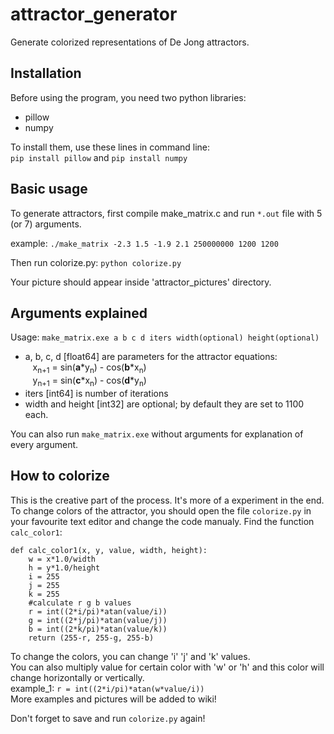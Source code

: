 # attractor_generator
Generate colorized representations of De Jong attractors.  
## Installation
Before using the program, you need two python libraries:
- pillow
- numpy
    
To install them, use these lines in command line:  
`pip install pillow` and `pip install numpy`  
  
## Basic usage
To generate attractors, first compile make_matrix.c and run `*.out` file
with 5 (or 7) arguments.  
   
example: `./make_matrix -2.3 1.5 -1.9 2.1 250000000 1200 1200`   
  
Then run colorize.py: `python colorize.py`  
  
Your picture should appear inside 'attractor_pictures' directory.

## Arguments explained
Usage: `make_matrix.exe a b c d iters width(optional) height(optional)`
- a, b, c, d [float64] are parameters for the attractor equations:  
&nbsp;&nbsp; x<sub>n+1</sub> = sin(**a**\*y<sub>n</sub>) - cos(**b**\*x<sub>n</sub>)  
&nbsp;&nbsp; y<sub>n+1</sub> = sin(**c**\*x<sub>n</sub>) - cos(**d**\*y<sub>n</sub>)  
- iters [int64] is number of iterations  
- width and height [int32] are optional; by default they are set to 1100 each.  
  
You can also run `make_matrix.exe` without arguments for explanation of every argument.
## How to colorize
This is the creative part of the process. It's more of a experiment in the end.  
To change colors of the attractor, you should open the file `colorize.py` in your favourite text editor and change the code manualy.     Find the function `calc_color1`:
```
def calc_color1(x, y, value, width, height):
    w = x*1.0/width
    h = y*1.0/height
    i = 255
    j = 255
    k = 255
    #calculate r g b values
    r = int((2*i/pi)*atan(value/i))
    g = int((2*j/pi)*atan(value/j))
    b = int((2*k/pi)*atan(value/k))
    return (255-r, 255-g, 255-b)
 ```  
 To change the colors, you can change 'i' 'j' and 'k' values.  
 You can also multiply value for certain color with 'w' or 'h' and this color will change horizontally or vertically.  
 example_1: `r = int((2*i/pi)*atan(w*value/i))`  
 More examples and pictures will be added to wiki!
   
 Don't forget to save and run `colorize.py` again!
